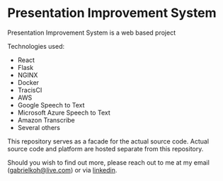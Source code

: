 # Presentation Improvement System
Presentation Improvement System is a web based project 

Technologies used:
- React
- Flask
- NGINX
- Docker
- TracisCI
- AWS
- Google Speech to Text
- Microsoft Azure Speech to Text
- Amazon Transcribe
- Several others

This repository serves as a facade for the actual source code. Actual source code and platform are hosted separate from this repository.

Should you wish to find out more, please reach out to me at my email (gabrielkoh@live.com) or via [linkedin](https://www.linkedin.com/in/gabrielkohzm).

